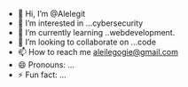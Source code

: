 - 👋 Hi, I’m @Alelegit
- 👀 I’m interested in ...cybersecurity
- 🌱 I’m currently learning ..webdevelopment.
- 💞️ I’m looking to collaborate on ...code
- 📫 How to reach me aleilegogie@gmail.com
- 😄 Pronouns: ...
- ⚡ Fun fact: ...

<!---
Alelegit/Alelegit is a ✨ special ✨ repository because its `README.md` (this file) appears on your GitHub profile.
You can click the Preview link to take a look at your changes.
--->
